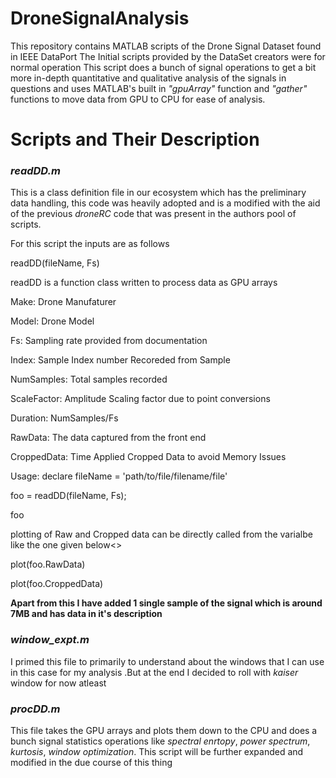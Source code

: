 # DroneSignalAnalysis
This repository contains MATLAB scripts  of the Drone Signal Dataset found in IEEE DataPort
The Initial scripts provided by the DataSet creators were for normal operation 
This script does a bunch of signal operations to get a bit more in-depth quantitative and qualitative analysis of the signals in questions
and uses MATLAB's built in <I>"gpuArray"</I> function and <I>"gather"</I> functions to move data from GPU to CPU for ease of analysis.
<H1><B>Scripts and Their Description</B></H1>
<H3><B><I>readDD.m</I></B></H3>
<p>This is a class definition file in our ecosystem which has the preliminary data handling, this code was heavily adopted and is a modified with the aid of the previous 
  <i>droneRC</i> code that was present in the authors pool of scripts.</p>
  <p>For this script the inputs are as follows</p>
  <p>readDD(fileName, Fs)</p>
  <p>readDD is a function class written to process data as GPU arrays</p>
  <p>Make: Drone Manufaturer</p>
  <p>Model: Drone Model</p>
  <p>Fs: Sampling rate provided from documentation</p>
  <p>Index: Sample Index number Recoreded from Sample</p>
  <p>NumSamples: Total samples recorded</p>
  <p>ScaleFactor: Amplitude Scaling factor due to point conversions</p>
  <p>Duration: NumSamples/Fs</p>
  <p>RawData: The data captured from the front end</p>
  <p>CroppedData: Time Applied Cropped Data to avoid Memory Issues</p>
 <p> Usage: declare fileName = 'path/to/file/filename/file'</p>
  <p>foo = readDD(fileName, Fs);</p>
  <p>foo</p>
  plotting of Raw and Cropped data can be directly called from the
  varialbe like the one given below<>
  <p>plot(foo.RawData)</p>
  <p>plot(foo.CroppedData)</p>
<b>Apart from this I have added 1 single sample of the signal which is around 7MB and has data in it's description</b>
<H3><B><I>window_expt.m</I></B></H3>
<p>I primed this file to primarily to understand about the windows that I can use in this case for my analysis
  .But at the end I decided to roll with <i>kaiser</i> window for now atleast</p>
<H3><B><I>procDD.m</I></B></H3>
<p>This file takes the GPU arrays and plots them down to the CPU and does a bunch signal statistics operations like <i>spectral enrtopy</i>, 
  <i>power spectrum</i>, <i>kurtosis</i>, <i>window optimization</i>. This script will be further expanded and modified in the due course of this thing</p>
